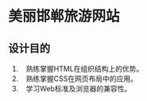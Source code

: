 美丽邯郸旅游网站
================
设计目的
--------
1.    熟练掌握HTML在组织结构上的优势。
2.    熟练掌握CSS在网页布局中的应用。
3.    学习Web标准及浏览器的兼容性。
